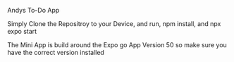 Andys To-Do App 

Simply Clone the Repositroy to your Device, and run, npm install, and npx expo start

The Mini App is build around the Expo go App Version 50 so make sure you have the correct version installed
